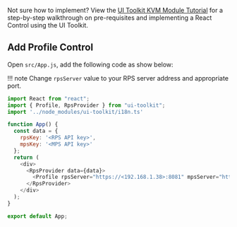 
Not sure how to implement? View the [UI Toolkit KVM Module Tutorial](../../Tutorials/uitoolkit.md) for a step-by-step walkthrough on pre-requisites and implementing a React Control using the UI Toolkit.

## Add Profile Control

Open `src/App.js`, add the following code as show below:

!!! note
    Change `rpsServer` value to your RPS server address and appropriate port.

```javascript hl_lines="13"
import React from "react";
import { Profile, RpsProvider } from "ui-toolkit";
import '../node_modules/ui-toolkit/i18n.ts'

function App() {
  const data = {
    rpsKey: '<RPS API key>',
    mpsKey: '<MPS API key>'
  };
  return (
    <div>
      <RpsProvider data={data}>
        <Profile rpsServer="https://<192.168.1.38>:8081" mpsServer="https://<192.168.1.38>:3000"/>
      </RpsProvider>
    </div>
  );
}

export default App;

```